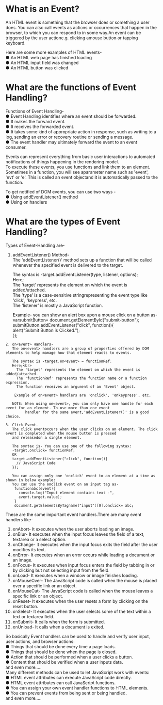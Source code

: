 # What is an Event?
 An HTML event is something that the browser does or something a user does. You can also call events as actions or occurrences that happen in the browser, to which you can respond to in some way.An event can be triggered by the user actione.g. clicking amouse button or tapping keyboard.

 Here are some more examples of HTML events-<br>
 ● An HTML web page has finished loading<br>
 ● An HTML input field was changed<br>
 ● An HTML button was clicked<br>

# What are the functions of Event Handling?
  Functions of Event Handling-<br>
  ● Event Handling identifies where an event should be forwarded.<br>
  ● It makes the forward event.<br>
  ● It receives the forwarded event.<br>
  ● It takes some kind of appropriate action in response, such as writing to a log, sending an error or   recovery routine or sending a message.<br>
  ● The event handler may ultimately forward the event to an event consumer.<br>

  Events can represent everything from basic user interactions to automated notifications of things happening in the rendering model.<br>
  To execute these events, you use functions and link them to an element. Sometimes in a function, you will see aparameter name such as 'event', 'evt' or 'e'. This is called an event objectand it is automatically passed to the function.<br>

  To get notified of DOM events, you can use two ways -<br>
  ● Using addEventListener() method<br>
  ● Using on<event> handlers

# What are the types of Event Handling?
  Types of Event-Handling are-<br>

   1. addEventListener() Method-<br>
      The 'addEventListener()' method sets up a function that will be called whenever the specified event is delivered to the target.<br>

      The syntax is -target.addEventListener(type, listener, options);<br>
      Here;<br>
        The 'target' represents the element on which the event is added/attached.<br>
        The 'type' is a case-sensitive stringrepresenting the event type like 'click', 'keypress', etc.<br>
        The 'listener' is mostly a JavaScript function.<br>

      Example- you can show an alert box upon a mouse click on a button as-<br>
       varsubmitButton= document.getElementById("submit-button");<br>
       submitButton.addEventListener("click", function(){<br>
          alert("Submit Button is Clicked.");<br>
        });
 
    2. on<event> Handlers-
       The on<event> handlers are a group of properties offered by DOM elements to help manage how that element reacts to events.
 
       The syntax is -target.on<event> = functionRef;
       Here;<br>
         The 'target' represents the element on which the event is added/attached.
         The 'functionRef' represents the function name or a function expression.
         The function receives an argument of an 'Event' object.
  
        Example of on<event> handlers are 'onclick', 'onkeypress', etc.
 
       NOTE: When using on<event>, you can only have one handle for each event for an element. To use more than one event
             handler for the same event,'addEventListener()' is a good choice.

    3. Click Event-
       The click eventoccurs when the user clicks on an element. The click event is completed when the mouse button is pressed 
       and releasedon a single element.

       The syntax is- You can use one of the following syntax:
       -target.onclick= functionRef;
       OR
       target.addEventListener("click", function(){
         // JavaScript Code
       });

       You can assign only one 'onclick' event to an element at a time as shown in below example:
       You can use the onclick event on an input tag as-
        functionabc(event){
          console.log("Input element contains text -",
          event.target.value);
        }
        document.getElementsByTagname("input")[0].onclick= abc;
 
These are the some important event handlers.There are many event handlers like-
1. onAbort-	It executes when the user aborts loading an image.
2. onBlur-	    It executes when the input focus leaves the field of a text, textarea or a select option.
3. onChange-	It executes when the input focus exits the field after the user modifies its text.
4. onError-	It executes when an error occurs while loading a document or an image.
5. onFocus-	It executes when input focus enters the field by tabbing in or by clicking but not selecting input from the field.
6. onLoad- 	It executes when a window or image finishes loading.
7. onMouseOver- The JavaScript code is called when the mouse is placed over a specific link or an object.
8. onMouseOut-	The JavaScript code is called when the mouse leaves a specific link or an object.
9. onReset-	It executes when the user resets a form by clicking on the reset button.
10. onSelect-	It executes when the user selects some of the text within a text or textarea field.
11. onSubmit-	It calls when the form is submitted.
12. onUnload-	It calls when a document is exited.<br>
 
So basically Event handlers can be used to handle and verify user input, user actions, and browser actions:<br>
● Things that should be done every time a page loads.<br>
● Things that should be done when the page is closed.<br>
● Action that should be performed when a user clicks a button.<br>
● Content that should be verified when a user inputs data.<br>
 and even more.....<br>
Many different methods can be used to let JavaScript work with events:<br>
● HTML event attributes can execute JavaScript code directly.<br>
● HTML event attributes can call JavaScript functions.<br>
● You can assign your own event handler functions to HTML elements.<br>
● You can prevent events from being sent or being handled.<br>
 and even more.....<br>
  
